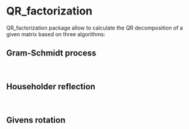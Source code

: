 # QR_factorization
QR_factorization package allow to calculate the QR decomposition of a given matrix based on three algorithms:
  <br>
  
  ## Gram-Schmidt process
  
  <br>
  
  ## Householder reflection
  <br>
  
  ## Givens rotation
